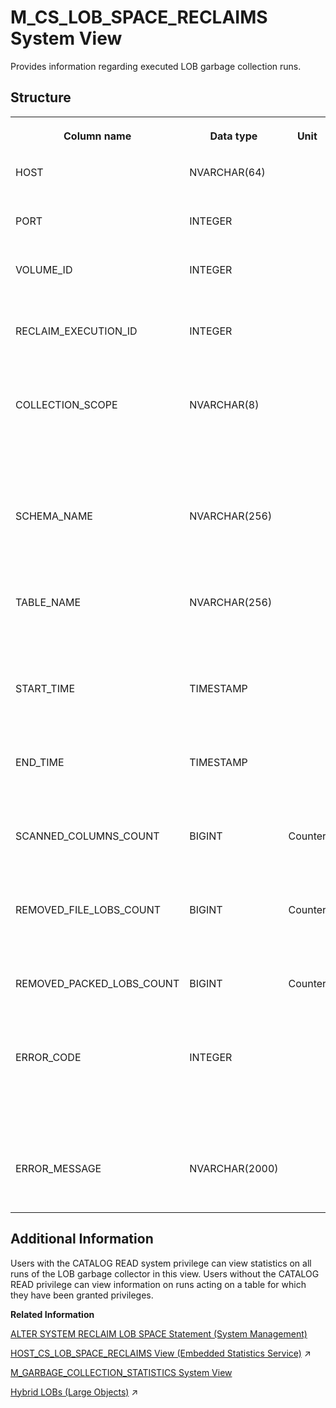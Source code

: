 <!-- loio439e8471a8df46f090fbb16ec6cfcc5d -->

# M\_CS\_LOB\_SPACE\_RECLAIMS System View

Provides information regarding executed LOB garbage collection runs.



<a name="loio439e8471a8df46f090fbb16ec6cfcc5d___m__t_a_b_l_e__l_o_b__f_i_l_e_s_1struct_M_CS_LOB_SPACE_RECLAIMS"/>

## Structure


<table>
<tr>
<th valign="top">

Column name

</th>
<th valign="top">

Data type

</th>
<th valign="top">

Unit

</th>
<th valign="top">

Description

</th>
</tr>
<tr>
<td valign="top">

HOST

</td>
<td valign="top">

NVARCHAR\(64\)

</td>
<td valign="top">

 

</td>
<td valign="top">

Displays the name of the host.

</td>
</tr>
<tr>
<td valign="top">

PORT

</td>
<td valign="top">

INTEGER

</td>
<td valign="top">

 

</td>
<td valign="top">

Displays the internal port.

</td>
</tr>
<tr>
<td valign="top">

VOLUME\_ID

</td>
<td valign="top">

INTEGER

</td>
<td valign="top">

 

</td>
<td valign="top">

Displays the persistence volume ID.

</td>
</tr>
<tr>
<td valign="top">

RECLAIM\_EXECUTION\_ID

</td>
<td valign="top">

INTEGER

</td>
<td valign="top">

 

</td>
<td valign="top">

Displays the unique ID of the garbage collection run.

</td>
</tr>
<tr>
<td valign="top">

COLLECTION\_SCOPE

</td>
<td valign="top">

NVARCHAR\(8\)

</td>
<td valign="top">

 

</td>
<td valign="top">

Displays the scope of the garbage collection run on either VOLUME, TABLES, or TABLE.

</td>
</tr>
<tr>
<td valign="top">

SCHEMA\_NAME

</td>
<td valign="top">

NVARCHAR\(256\)

</td>
<td valign="top">

 

</td>
<td valign="top">

Displays the schema name of the scanned table if the scope is TABLE.

</td>
</tr>
<tr>
<td valign="top">

TABLE\_NAME

</td>
<td valign="top">

NVARCHAR\(256\)

</td>
<td valign="top">

 

</td>
<td valign="top">

Displays the name of the scanned table if the scope is TABLE.

</td>
</tr>
<tr>
<td valign="top">

START\_TIME

</td>
<td valign="top">

TIMESTAMP

</td>
<td valign="top">

 

</td>
<td valign="top">

Displays the start TIMESTAMP of the garbage collection run.

</td>
</tr>
<tr>
<td valign="top">

END\_TIME

</td>
<td valign="top">

TIMESTAMP

</td>
<td valign="top">

 

</td>
<td valign="top">

Displays the end TIMESTAMP of the garbage collection run.

</td>
</tr>
<tr>
<td valign="top">

SCANNED\_COLUMNS\_COUNT

</td>
<td valign="top">

BIGINT

</td>
<td valign="top">

Counter

</td>
<td valign="top">

Displays the number of overall scanned columns.

</td>
</tr>
<tr>
<td valign="top">

REMOVED\_FILE\_LOBS\_COUNT

</td>
<td valign="top">

BIGINT

</td>
<td valign="top">

Counter

</td>
<td valign="top">

Displays the number of removed file LOBs.

</td>
</tr>
<tr>
<td valign="top">

REMOVED\_PACKED\_LOBS\_COUNT

</td>
<td valign="top">

BIGINT

</td>
<td valign="top">

Counter

</td>
<td valign="top">

Displays the number of removed packed LOBs.

</td>
</tr>
<tr>
<td valign="top">

ERROR\_CODE

</td>
<td valign="top">

INTEGER

</td>
<td valign="top">

 

</td>
<td valign="top">

Displays the first error code if the execution fails. More details are available in the ERROR\_MESSAGE field.

</td>
</tr>
<tr>
<td valign="top">

ERROR\_MESSAGE

</td>
<td valign="top">

NVARCHAR\(2000\)

</td>
<td valign="top">

 

</td>
<td valign="top">

Displays the detailed error message.

</td>
</tr>
</table>



<a name="loio439e8471a8df46f090fbb16ec6cfcc5d__section_r5q_zn1_rzb"/>

## Additional Information

Users with the CATALOG READ system privilege can view statistics on all runs of the LOB garbage collector in this view. Users without the CATALOG READ privilege can view information on runs acting on a table for which they have been granted privileges.

**Related Information**  


[ALTER SYSTEM RECLAIM LOB SPACE Statement \(System Management\)](../../010-SQL-Reference/012-SQL-Statements/alter-system-reclaim-lob-space-statement-system-management-a0b7235.md "Runs LOB garbage collection and removes any non-referenced LOB files.")

[HOST_CS_LOB_SPACE_RECLAIMS View (Embedded Statistics Service)](https://help.sap.com/viewer/323c57a017234d47a0e7da3e22345822/2024_1_QRC/en-US/10897f1b23ce40b5b1aeadec9960f568.html "Aggregated LOB garbage collection statistics per volume. This view contains information only for the last 42 days. The collection interval is 43200 seconds.") :arrow_upper_right:

[M\_GARBAGE\_COLLECTION\_STATISTICS System View](m-garbage-collection-statistics-system-view-20b04b8.md "Provides garbage collection and history manager statistics.")

[Hybrid LOBs (Large Objects)](https://help.sap.com/viewer/f9c5015e72e04fffa14d7d4f7267d897/2024_1_QRC/en-US/61ab21a1972846e0aa0b9a989ce4867a.html "To save memory you can store LOB data on disk, in this case the data is only loaded into memory when it is needed. Alternatively, you can use the configurable Hybrid LOB feature which is flexible and stores LOBs either on disk or in memory depending on their size.") :arrow_upper_right:

